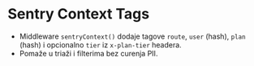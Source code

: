 # Sentry Context Tags
- Middleware `sentryContext()` dodaje tagove `route`, `user` (hash), `plan` (hash) i opcionalno `tier` iz `x-plan-tier` headera.
- Pomaže u triaži i filterima bez curenja PII.
